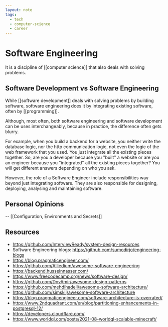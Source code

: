```yaml
---
layout: note
tags:
  - tech
  - computer-science
  - career
---
```


# Software Engineering

It is a discipline of [[computer science]] that also deals with solving problems.

## Software Development vs Software Engineering

While [[software development]] deals with solving problems by building software, software engineering does it by integrating existing software, often by [[programming]].

Although, most often, both software engineering and software development can be uses interchangeably, because in practice, the difference often gets blurry.

For example, when you build a backend for a website, you neither write the database logic, nor the http communication logic, not even the logic of the web framework that you used. You just integrate all the existing pieces together. So, are you a developer because you "built" a website or are you an engineer because you "integrated" all the existing pieces together? You will get different answers depending on who you ask.

However, the role of a Software Engineer include responsibilities way beyond just integrating software. They are also responsible for designing, deploying, analysing and maintaining software.

## Personal Opinions

-- [[Configuration, Environments and Secrets]]

## Resources

- https://github.com/InterviewReady/system-design-resources
- Software Engineering blogs: https://github.com/sumodirjo/engineering-blogs
- https://blog.pragmaticengineer.com/
- https://github.com/Alliedium/awesome-software-engineering
- https://backend.husseinnasser.com/
- https://www.freecodecamp.org/news/software-design/
- https://github.com/DovAmir/awesome-design-patterns
- https://github.com/mehdihadeli/awesome-software-architecture/
- https://github.com/simskij/awesome-software-architecture
- https://blog.pragmaticengineer.com/software-architecture-is-overrated/
- https://www.2ndquadrant.com/en/blog/partitioning-enhancements-in-postgresql-12/
- https://developers.cloudflare.com/
- https://www.worldql.com/posts/2021-08-worldql-scalable-minecraft/

